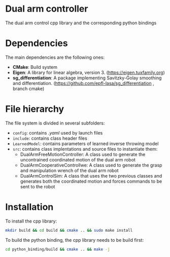 
# Dual arm controller
The dual arm control cpp library and the corresponding python bindings

# Dependencies
The main dependencies are the following ones:

 - **CMake**: Build system
 - **Eigen**: A library for linear algebra, version 3. (https://eigen.tuxfamily.org)
 - **sg_differentiation**: A package implementing Savitzky-Golay smoothing and differentiation. (https://github.com/epfl-lasa/sg_differentiation , branch cmake)


# File hierarchy

The file system is divided in several subfolders:
 - `config`: contains _.yaml_ used by launch files
 - `include`: contains class header files
 - `LearnedModel`: contains parameters of learned inverse throwing model
 - `src`: contains class implentations and source files to instantiate them:
    - DualArmFreeMotionController: A class used to generate the uncontrained coordinated motion of the dual arm robot
    - DualArmCooperativeControllwe: A class used to generate the grasp and manipulation wrench of the dual arm robot
    - DualArmControlSim: A class that uses the two previous classes and generates both the coordinated motion and forces commands to be sent to the robot


# Installation

To install the cpp library:

```sh
mkdir build && cd build && cmake .. && sudo make install
```

To build the python binding, the cpp library needs to be build first: 

```sh
cd python_binding/build && cmake .. && make -j
```
